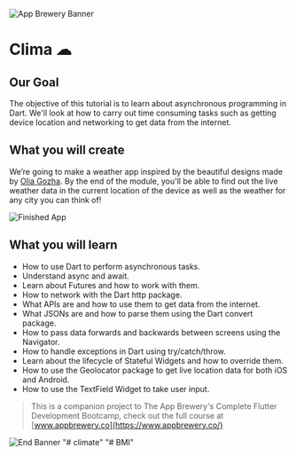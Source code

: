 ![App Brewery Banner](https://github.com/londonappbrewery/Images/blob/master/AppBreweryBanner.png)


# Clima ☁

## Our Goal

The objective of this tutorial is to learn about asynchronous programming in Dart. We'll look at how to carry out time consuming tasks such as getting device location and networking to get data from the internet. 


## What you will create

We’re going to make a weather app inspired by the beautiful designs made by [Olia Gozha](https://dribbble.com/shots/4663154-). By the end of the module, you'll be able to find out the live weather data in the current location of the device as well as the weather for any city you can think of!

![Finished App](https://github.com/londonappbrewery/Images/blob/master/clima-demo.gif)

## What you will learn

- How to use Dart to perform asynchronous tasks.
- Understand async and await.
- Learn about Futures and how to work with them.
- How to network with the Dart http package.
- What APIs are and how to use them to get data from the internet.
- What JSONs are and how to parse them using the Dart convert package.
- How to pass data forwards and backwards between screens using the Navigator.
- How to handle exceptions in Dart using try/catch/throw.
- Learn about the lifecycle of Stateful Widgets and how to override them.
- How to use the Geolocator package to get live location data for both iOS and Android.
- How to use the TextField Widget to take user input.


>This is a companion project to The App Brewery's Complete Flutter Development Bootcamp, check out the full course at [www.appbrewery.co](https://www.appbrewery.co/)

![End Banner](https://github.com/londonappbrewery/Images/blob/master/readme-end-banner.png)
"# climate" 
"# BMI" 
